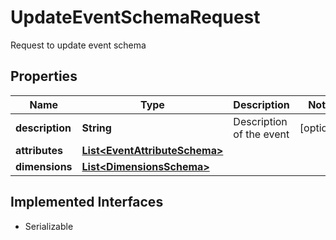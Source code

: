 

# UpdateEventSchemaRequest

Request to update event schema

## Properties

| Name | Type | Description | Notes |
|------------ | ------------- | ------------- | -------------|
|**description** | **String** | Description of the event |  [optional] |
|**attributes** | [**List&lt;EventAttributeSchema&gt;**](EventAttributeSchema.md) |  |  |
|**dimensions** | [**List&lt;DimensionsSchema&gt;**](DimensionsSchema.md) |  |  |


## Implemented Interfaces

* Serializable


